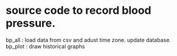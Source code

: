 # source code to record blood pressure.

 bp_all : load data from csv and adust time zone. update database. <br>
 bp_plot : draw historical graphs
